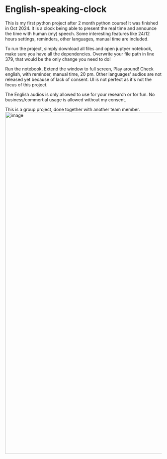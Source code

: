 # English-speaking-clock
This is my first python project after 2 month python course! It was finished in Oct 2024. 
It is a clock being able to present the real time and announce the time with human (my) speech. 
Some interesting features like 24/12 hours settings, reminders, other languages, manual time are included. 

To run the project, simply download all files and open juptyer notebook, make sure you have all the dependencies.
Overwrite your file path in line 379, that would be the only change you need to do!

Run the notebook, Extend the window to full screen, Play around! 
Check english, with reminder, manual time, 20 pm.
Other languages' audios are not released yet because of lack of consent. 
UI is not perfect as it's not the focus of this project. 

The English audios is only allowed to use for your research or for fun. No business/commertial usage is allowed without my consent. 

This is a group project, done together with another team member. 
<img width="1096" alt="image" src="https://github.com/user-attachments/assets/fe92dd29-4da4-4e95-bc42-963aed298e2b" />

